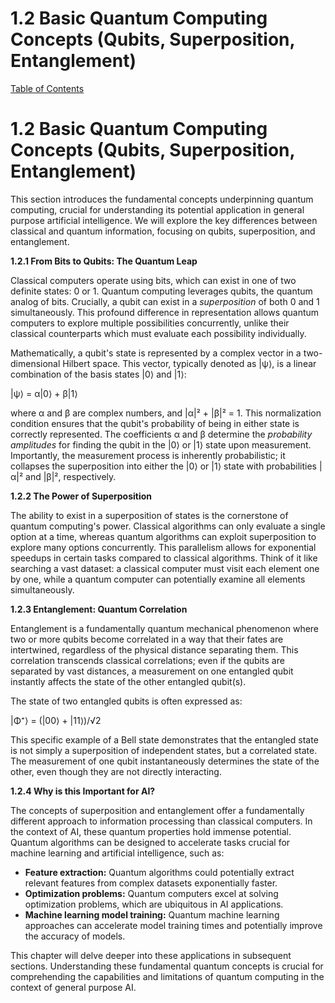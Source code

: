 # 1.2 Basic Quantum Computing Concepts (Qubits, Superposition, Entanglement)

[Table of Contents](#table-of-contents)

# 1.2 Basic Quantum Computing Concepts (Qubits, Superposition, Entanglement)

This section introduces the fundamental concepts underpinning quantum computing, crucial for understanding its potential application in general purpose artificial intelligence.  We will explore the key differences between classical and quantum information, focusing on qubits, superposition, and entanglement.

**1.2.1  From Bits to Qubits: The Quantum Leap**

Classical computers operate using bits, which can exist in one of two definite states: 0 or 1.  Quantum computing leverages qubits, the quantum analog of bits.  Crucially, a qubit can exist in a *superposition* of both 0 and 1 simultaneously.  This profound difference in representation allows quantum computers to explore multiple possibilities concurrently, unlike their classical counterparts which must evaluate each possibility individually.

Mathematically, a qubit's state is represented by a complex vector in a two-dimensional Hilbert space.  This vector, typically denoted as |ψ⟩, is a linear combination of the basis states |0⟩ and |1⟩:

|ψ⟩ = α|0⟩ + β|1⟩

where α and β are complex numbers, and |α|² + |β|² = 1. This normalization condition ensures that the qubit's probability of being in either state is correctly represented.  The coefficients α and β determine the *probability amplitudes* for finding the qubit in the |0⟩ or |1⟩ state upon measurement.  Importantly, the measurement process is inherently probabilistic; it collapses the superposition into either the |0⟩ or |1⟩ state with probabilities |α|² and |β|², respectively.

**1.2.2  The Power of Superposition**

The ability to exist in a superposition of states is the cornerstone of quantum computing's power.  Classical algorithms can only evaluate a single option at a time, whereas quantum algorithms can exploit superposition to explore many options concurrently.  This parallelism allows for exponential speedups in certain tasks compared to classical algorithms.  Think of it like searching a vast dataset: a classical computer must visit each element one by one, while a quantum computer can potentially examine all elements simultaneously.

**1.2.3  Entanglement: Quantum Correlation**

Entanglement is a fundamentally quantum mechanical phenomenon where two or more qubits become correlated in a way that their fates are intertwined, regardless of the physical distance separating them.  This correlation transcends classical correlations; even if the qubits are separated by vast distances, a measurement on one entangled qubit instantly affects the state of the other entangled qubit(s).

The state of two entangled qubits is often expressed as:

|Φ⁺⟩ = (|00⟩ + |11⟩)/√2

This specific example of a Bell state demonstrates that the entangled state is not simply a superposition of independent states, but a correlated state.  The measurement of one qubit instantaneously determines the state of the other, even though they are not directly interacting.

**1.2.4  Why is this Important for AI?**

The concepts of superposition and entanglement offer a fundamentally different approach to information processing than classical computers.  In the context of AI, these quantum properties hold immense potential.  Quantum algorithms can be designed to accelerate tasks crucial for machine learning and artificial intelligence, such as:

* **Feature extraction:** Quantum algorithms could potentially extract relevant features from complex datasets exponentially faster.
* **Optimization problems:** Quantum computers excel at solving optimization problems, which are ubiquitous in AI applications.
* **Machine learning model training:**  Quantum machine learning approaches can accelerate model training times and potentially improve the accuracy of models.

This chapter will delve deeper into these applications in subsequent sections. Understanding these fundamental quantum concepts is crucial for comprehending the capabilities and limitations of quantum computing in the context of general purpose AI.


<a id='chapter-1-subchapter-3'></a>
